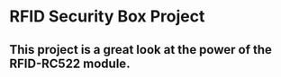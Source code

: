 # RFID Security Box Project 

## This project is a great look at the power of the RFID-RC522 module. 
